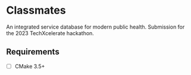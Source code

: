# Classmates
An integrated service database for modern public health. Submission for the 2023 TechXcelerate hackathon.

## Requirements
- [ ] CMake 3.5+